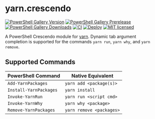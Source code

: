 # yarn.crescendo

[![PowerShell Gallery Version](https://img.shields.io/powershellgallery/v/yarn.crescendo)](https://www.powershellgallery.com/packages/yarn.crescendo)
[![PowerShell Gallery Prerelease](https://img.shields.io/powershellgallery/v/yarn.crescendo?include_prereleases)](https://www.powershellgallery.com/packages/yarn.crescendo)
[![PowerShell Gallery Downloads](https://img.shields.io/powershellgallery/dt/yarn.crescendo)](https://www.powershellgallery.com/packages/yarn.crescendo)
[![CI](https://github.com/kelleyma49/yarn.crescendo/actions/workflows/CI.yml/badge.svg)](https://github.com/kelleyma49/yarn.crescendo/actions/workflows/CI.yml)
[![Deploy](https://github.com/kelleyma49/yarn.crescendo/actions/workflows/Deploy.yml/badge.svg)](https://github.com/kelleyma49/yarn.crescendo/actions/workflows/Deploy.yml)
[![MIT licensed](https://img.shields.io/badge/license-MIT-blue.svg)](https://github.com/kelleyma49/PSFzf/blob/master/LICENSE)

A PowerShell Crescendo module for [yarn](https://classic.yarnpkg.com/en/). Dynamic tab argument completion is supported for the commands `yarn run`, `yarn why`, and `yarn remove`.

## Supported Commands

| PowerShell Command     | Native Equivalent        |
| ---------------------- | ------------------------ |
| `Add-YarnPackages`     | `yarn add <package(s)>`  |
| `Install-YarnPackages` | `yarn install`           |
| `Invoke-YarnRun`       | `yarn run <script cmd>`  |
| `Invoke-YarnWhy`       | `yarn why <package>`     |
| `Remove-YarnPackages`  | `yarn remove <packages>` |
